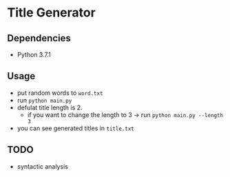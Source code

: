 # Title Generator

## Dependencies
- Python 3.7.1

## Usage
- put random words to `word.txt`
- run `python main.py`
- defulat title length is 2. 
    - if you want to change the length to 3 -> run `python main.py --length 3`
- you can see generated titles in `title.txt`

## TODO
- syntactic analysis
